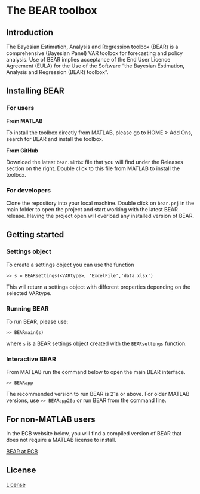 # The BEAR toolbox
## Introduction
The Bayesian Estimation, Analysis and Regression toolbox (BEAR) is a comprehensive (Bayesian Panel) VAR toolbox for forecasting and policy analysis. Use of BEAR implies acceptance of the End User Licence Agreement (EULA) for the Use of the Software “the Bayesian Estimation, Analysis and Regression (BEAR) toolbox”.
## Installing BEAR
### For users

__**From MATLAB**__

To install the toolbox directly from MATLAB, please go to HOME > Add Ons, search for BEAR and install the toolbox.

__**From GitHub**__

Download the latest `bear.mltbx` file that you will find under the Releases section on the right. Double click to this file from MATLAB to install the toolbox.

### For developers
Clone the repository into your local machine. 
Double click on `bear.prj` in the main folder to open the project and start working with the latest BEAR release. Having the project open will overload any installed version of BEAR.

## Getting started

### Settings object

To create a settings object you can use the function

```
>> s = BEARsettings(<VARtype>, 'ExcelFile','data.xlsx')
```

This will return a settings object with different properties depending on the selected VARtype.

### Running BEAR

To run BEAR, please use:

```
>> BEARmain(s)
```

where `s` is a BEAR settings object created with the `BEARsettings` function.

### Interactive BEAR

From MATLAB run the command below to open the main BEAR interface.

```
>> BEARapp
```

The recommended version to run BEAR is 21a or above. For older MATLAB versions, use `>> BEARapp20a` or run BEAR from the command line.

## For non-MATLAB users

In the ECB website below, you will find a compiled version of BEAR that does not require a MATLAB license to install.

[BEAR at ECB](https://www.ecb.europa.eu/pub/research/working-papers/html/bear-toolbox.en.html)

## License
[License](https://github.com/european-central-bank/BEAR-toolbox-private/blob/App/tbx/bear/BEAR%20End%20User%20Licence%20Agreement.pdf)
